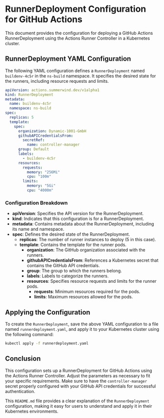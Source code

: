 # RunnerDeployment Configuration for GitHub Actions

This document provides the configuration for deploying a GitHub Actions RunnerDeployment using the Actions Runner Controller in a Kubernetes cluster.

## RunnerDeployment YAML Configuration

The following YAML configuration defines a `RunnerDeployment` named `buildenv-4c5r` in the `ns-build` namespace. It specifies the desired state for the runners, including resource requests and limits.

```yaml
apiVersion: actions.summerwind.dev/v1alpha1
kind: RunnerDeployment
metadata:
  name: buildenv-4c5r
  namespace: ns-build
spec:
  replicas: 5
  template:
    spec:
      organization: Dynamic-1001-GmbH
      githubAPICredentialsFrom:
        secretRef:
          name: controller-manager
      group: Default
      labels:
        - buildenv-4c5r
      resources:
        requests:
          memory: "256Mi"
          cpu: "100m"
        limits:
          memory: "5Gi"
          cpu: "4000m"
```

### Configuration Breakdown

- **apiVersion**: Specifies the API version for the RunnerDeployment.
- **kind**: Indicates that this configuration is for a RunnerDeployment.
- **metadata**: Contains metadata about the RunnerDeployment, including its name and namespace.
- **spec**: Defines the desired state of the RunnerDeployment.
  - **replicas**: The number of runner instances to deploy (5 in this case).
  - **template**: Contains the template for the runner pods.
    - **organization**: The GitHub organization associated with the runners.
    - **githubAPICredentialsFrom**: References a Kubernetes secret that contains the GitHub API credentials.
    - **group**: The group to which the runners belong.
    - **labels**: Labels to categorize the runners.
    - **resources**: Specifies resource requests and limits for the runner pods.
      - **requests**: Minimum resources required for the pods.
      - **limits**: Maximum resources allowed for the pods.

## Applying the Configuration

To create the `RunnerDeployment`, save the above YAML configuration to a file named `runnerdeployment.yaml`, and apply it to your Kubernetes cluster using the following command:

```bash
kubectl apply -f runnerdeployment.yaml
```

## Conclusion

This configuration sets up a RunnerDeployment for GitHub Actions using the Actions Runner Controller. Adjust the parameters as necessary to fit your specific requirements. Make sure to have the `controller-manager` secret properly configured with your GitHub API credentials for successful authentication.


This `README.md` file provides a clear explanation of the `RunnerDeployment` configuration, making it easy for users to understand and apply it in their Kubernetes environments.
